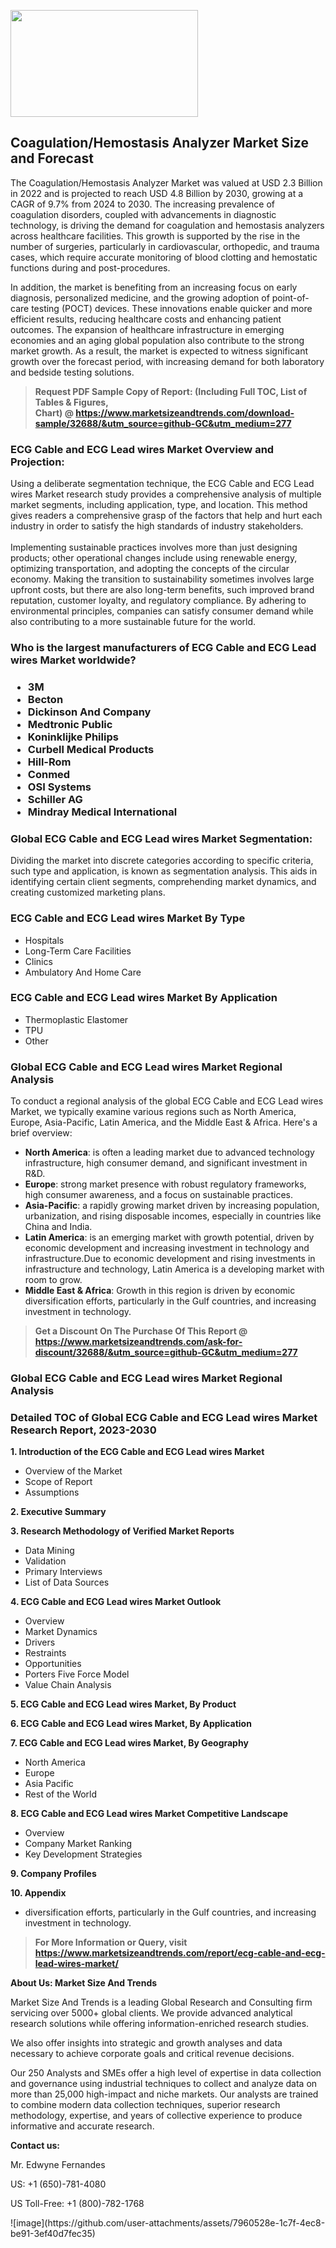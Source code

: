 <p><img class="alignnone size-medium wp-image-20088" src="https://ffe5etoiles.com/wp-content/uploads/2024/12/MST1-300x171.png" alt="" width="300" height="171" /></p><h2>Coagulation/Hemostasis Analyzer Market Size and Forecast</h2><p>The Coagulation/Hemostasis Analyzer Market was valued at USD 2.3 Billion in 2022 and is projected to reach USD 4.8 Billion by 2030, growing at a CAGR of 9.7% from 2024 to 2030. The increasing prevalence of coagulation disorders, coupled with advancements in diagnostic technology, is driving the demand for coagulation and hemostasis analyzers across healthcare facilities. This growth is supported by the rise in the number of surgeries, particularly in cardiovascular, orthopedic, and trauma cases, which require accurate monitoring of blood clotting and hemostatic functions during and post-procedures.</p><p>In addition, the market is benefiting from an increasing focus on early diagnosis, personalized medicine, and the growing adoption of point-of-care testing (POCT) devices. These innovations enable quicker and more efficient results, reducing healthcare costs and enhancing patient outcomes. The expansion of healthcare infrastructure in emerging economies and an aging global population also contribute to the strong market growth. As a result, the market is expected to witness significant growth over the forecast period, with increasing demand for both laboratory and bedside testing solutions.</p></p><blockquote id="" class=""><strong>Request PDF Sample Copy of Report: (Including Full TOC, List of Tables &amp; Figures, Chart)&nbsp;@&nbsp;<strong><a href="https://www.marketsizeandtrends.com/download-sample/32688/&utm_source=github-GC&utm_medium=277" target="_blank">https://www.marketsizeandtrends.com/download-sample/32688/&utm_source=github-GC&utm_medium=277</a></strong></strong></blockquote><h3 id="" class="">ECG Cable and ECG Lead wires Market&nbsp;Overview and Projection:</h3><p id="" class="">Using a deliberate segmentation technique, the ECG Cable and ECG Lead wires Market research study provides a comprehensive analysis of multiple market segments, including application, type, and location. This method gives readers a comprehensive grasp of the factors that help and hurt each industry in order to satisfy the high standards of industry stakeholders. <br /> <br />Implementing sustainable practices involves more than just designing products; other operational changes include using renewable energy, optimizing transportation, and adopting the concepts of the circular economy. Making the transition to sustainability sometimes involves large upfront costs, but there are also long-term benefits, such improved brand reputation, customer loyalty, and regulatory compliance. By adhering to environmental principles, companies can satisfy consumer demand while also contributing to a more sustainable future for the world.</p><h3 id="" class="">Who is the largest manufacturers of&nbsp;ECG Cable and ECG Lead wires Market worldwide?</h3><h3 class=""><p><ul><li>3M </li><li> Becton </li><li> Dickinson And Company </li><li> Medtronic Public </li><li> Koninklijke Philips </li><li> Curbell Medical Products </li><li> Hill-Rom </li><li> Conmed </li><li> OSI Systems </li><li> Schiller AG </li><li> Mindray Medical International</li></ul></p></h3><h3 id="" class="">Global&nbsp;ECG Cable and ECG Lead wires Market Segmentation:</h3><p id="" class="">Dividing the market into discrete categories according to specific criteria, such type and application, is known as segmentation analysis. This aids in identifying certain client segments, comprehending market dynamics, and creating customized marketing plans.</p><h3 id="" class="">ECG Cable and ECG Lead wires Market&nbsp;By Type</h3><p><p><ul><li>Hospitals </li><li> Long-Term Care Facilities </li><li> Clinics </li><li> Ambulatory And Home Care</p></li></ul></p></p><h3 id="" class="">ECG Cable and ECG Lead wires Market&nbsp;By Application</h3><p class=""><p><ul><li>Thermoplastic Elastomer </li><li> TPU </li><li> Other</li></ul></p></p><h3 id="" class="">Global ECG Cable and ECG Lead wires Market Regional Analysis</h3><p id="" class="">To conduct a regional analysis of the global ECG Cable and ECG Lead wires Market, we typically examine various regions such as North America, Europe, Asia-Pacific, Latin America, and the Middle East &amp; Africa. Here's a brief overview:</p><ul><li><strong>North America</strong>: is often a leading market due to advanced technology infrastructure, high consumer demand, and significant investment in R&amp;D.</li><li><strong>Europe</strong>: strong market presence with robust regulatory frameworks, high consumer awareness, and a focus on sustainable practices.</li><li><strong>Asia-Pacific</strong>: a rapidly growing market driven by increasing population, urbanization, and rising disposable incomes, especially in countries like China and India.</li><li><strong>Latin America</strong>: is an emerging market with growth potential, driven by economic development and increasing investment in technology and infrastructure.Due to economic development and rising investments in infrastructure and technology, Latin America is a developing market with room to grow.</li><li><strong>Middle East &amp; Africa</strong>: Growth in this region is driven by economic diversification efforts, particularly in the Gulf countries, and increasing investment in technology.</li></ul><blockquote id="" class=""><strong>Get a Discount On The Purchase Of This Report @ <strong><a href="https://www.marketsizeandtrends.com/ask-for-discount/32688/&utm_source=github-GC&utm_medium=277" target="_blank">https://www.marketsizeandtrends.com/ask-for-discount/32688/&utm_source=github-GC&utm_medium=277</a></strong></strong></blockquote><h3 id="" class="">Global ECG Cable and ECG Lead wires Market Regional Analysis</h3><h3 id="" class="">Detailed TOC of Global ECG Cable and ECG Lead wires Market Research Report, 2023-2030</h3><p id="" class=""><strong>1. Introduction of the ECG Cable and ECG Lead wires Market</strong></p><ul><li>Overview of the Market</li><li>Scope of Report</li><li>Assumptions</li></ul><p id="" class=""><strong>2. Executive Summary</strong></p><p id="" class=""><strong>3. Research Methodology of Verified Market Reports</strong></p><ul><li>Data Mining</li><li>Validation</li><li>Primary Interviews</li><li>List of Data Sources</li></ul><p id="" class=""><strong>4. ECG Cable and ECG Lead wires Market Outlook</strong></p><ul><li>Overview</li><li>Market Dynamics</li><li>Drivers</li><li>Restraints</li><li>Opportunities</li><li>Porters Five Force Model</li><li>Value Chain Analysis</li></ul><p id="" class=""><strong>5. ECG Cable and ECG Lead wires Market, By Product</strong></p><p id="" class=""><strong>6. ECG Cable and ECG Lead wires Market, By Application</strong></p><p id="" class=""><strong>7. ECG Cable and ECG Lead wires Market, By Geography</strong></p><ul><li>North America</li><li>Europe</li><li>Asia Pacific</li><li>Rest of the World</li></ul><p id="" class=""><strong>8. ECG Cable and ECG Lead wires Market Competitive Landscape</strong></p><ul><li>Overview</li><li>Company Market Ranking</li><li>Key Development Strategies</li></ul><p id="" class=""><strong>9. Company Profiles</strong></p><p id="" class=""><strong>10. Appendix</strong></p><ul><li>diversification efforts, particularly in the Gulf countries, and increasing investment in technology.</li></ul><blockquote id="" class=""><strong>For More Information or Query, visit <strong><strong><a href="https://www.marketsizeandtrends.com/report/ecg-cable-and-ecg-lead-wires-market/" target="_blank">https://www.marketsizeandtrends.com/report/ecg-cable-and-ecg-lead-wires-market/</a></strong></strong></strong></blockquote><p id="" class=""><strong>About Us: Market Size And Trends</strong></p><p id="" class="">Market Size And Trends is a leading Global Research and Consulting firm servicing over 5000+ global clients. We provide advanced analytical research solutions while offering information-enriched research studies.</p><p id="" class="">We also offer insights into strategic and growth analyses and data necessary to achieve corporate goals and critical revenue decisions.</p><p id="" class="">Our 250 Analysts and SMEs offer a high level of expertise in data collection and governance using industrial techniques to collect and analyze data on more than 25,000 high-impact and niche markets. Our analysts are trained to combine modern data collection techniques, superior research methodology, expertise, and years of collective experience to produce informative and accurate research.</p><p id="" class=""><strong>Contact us:</strong></p><p id="" class="">Mr. Edwyne Fernandes</p><p id="" class="">US: +1 (650)-781-4080</p><p id="" class="">US Toll-Free: +1 (800)-782-1768</p>
![image](https://github.com/user-attachments/assets/7960528e-1c7f-4ec8-be91-3ef40d7fec35)

